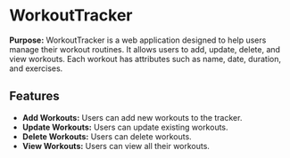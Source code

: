 # WorkoutTracker

**Purpose:** WorkoutTracker is a web application designed to help users manage their workout routines. It allows users to add, update, delete, and view workouts. Each workout has attributes such as name, date, duration, and exercises.

## Features

- **Add Workouts:** Users can add new workouts to the tracker.
- **Update Workouts:** Users can update existing workouts.
- **Delete Workouts:** Users can delete workouts.
- **View Workouts:** Users can view all their workouts.
